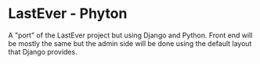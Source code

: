 # LastEver - Phyton

A "port" of the LastEver project but using Django and Python. Front end will be mostly the same but the admin side will be done using the default layout that Django provides.
